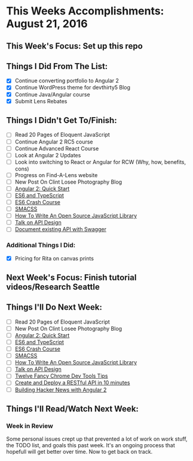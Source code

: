# This Weeks Accomplishments: August 21, 2016

## This Week's Focus: Set up this repo

## Things I Did From The List:

- [x] Continue converting portfolio to Angular 2
- [x] Continue WordPress theme for devthirty5 Blog
- [x] Continue Java/Angular course
- [x] Submit Lens Rebates

## Things I Didn't Get To/Finish:

- [ ] Read 20 Pages of Eloquent JavaScript
- [ ] Continue Angular 2 RC5 course
- [ ] Continue Advanced React Course
- [ ] Look at Angular 2 Updates
- [ ] Look into switching to React or Angular for RCW (Why, how, benefits, cons)
- [ ] Progress on Find-A-Lens website
- [ ] New Post On Clint Losee Photography Blog
- [ ] [Angular 2: Quick Start](https://www.youtube.com/watch?v=f80wkYP5rTI)
- [ ] [ES6 and TypeScript](https://www.youtube.com/watch?v=CG2Ut1Wski8&feature=youtu.be&t=2m50s&utm_content=educational&utm_campaign=2016-08-25&utm_source=email-sendgrid&utm_term=133370&utm_medium=486884)
- [ ] [ES6 Crash Course](https://laracasts.com/series/es6-cliffsnotes)
- [ ] [SMACSS](https://smacss.com/book/)
- [ ] [How To Write An Open Source JavaScript Library](https://egghead.io/courses/how-to-write-an-open-source-javascript-library)
- [ ] [Talk on API Design](http://2016.cascadiafest.org/speakers/bryan-hughes/)
- [ ] [Document existing API with Swagger](https://scotch.io/tutorials/document-your-already-existing-apis-with-swagger)

### Additional Things I Did:

- [x] Pricing for Rita on canvas prints

## Next Week's Focus: Finish tutorial videos/Research Seattle

## Things I'll Do Next Week:

- [ ] Read 20 Pages of Eloquent JavaScript
- [ ] New Post On Clint Losee Photography Blog
- [ ] [Angular 2: Quick Start](https://www.youtube.com/watch?v=f80wkYP5rTI)
- [ ] [ES6 and TypeScript](https://www.youtube.com/watch?v=CG2Ut1Wski8&feature=youtu.be&t=2m50s&utm_content=educational&utm_campaign=2016-08-25&utm_source=email-sendgrid&utm_term=133370&utm_medium=486884)
- [ ] [ES6 Crash Course](https://laracasts.com/series/es6-cliffsnotes)
- [ ] [SMACSS](https://smacss.com/book/)
- [ ] [How To Write An Open Source JavaScript Library](https://egghead.io/courses/how-to-write-an-open-source-javascript-library)
- [ ] [Talk on API Design](http://2016.cascadiafest.org/speakers/bryan-hughes/)
- [ ] [Twelve Fancy Chrome Dev Tools Tips](https://hackernoon.com/twelve-fancy-chrome-devtools-tips-dc1e39d10d9d#.lx7vr5bkt)
- [ ] [Create and Deploy a RESTful API in 10 minutes](https://www.youtube.com/watch?v=6x-ijyG-ack)
- [ ] [Building Hacker News with Angular 2](http://houssein.me/angular2-hacker-news)

## Things I'll Read/Watch Next Week:

### Week in Review

Some personal issues crept up that prevented a lot of work on work stuff, the TODO list, and goals this past week. 
It's an ongoing process that hopefull will get better over time. Now to get back on track.